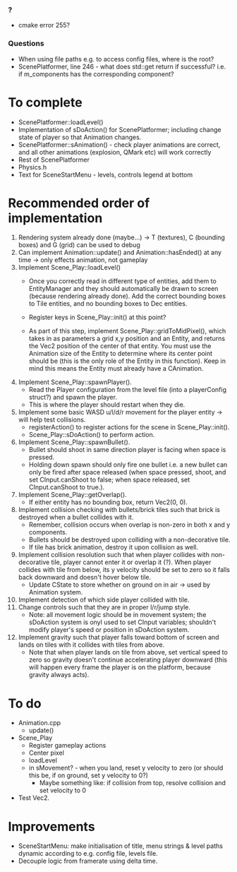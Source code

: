 ### ?
- cmake error 255?

### Questions
- When using file paths e.g. to access config files, where is the root?
- ScenePlatformer, line 246 - what does std::get return if successful? i.e. if m_components has the corresponding component?

# To complete
- ScenePlatformer::loadLevel()
- Implementation of sDoAction() for ScenePlatformer; including change state of player so that Animation changes.
- ScenePlatformer::sAnimation() - check player animations are correct, and all other animations (explosion, QMark etc) will work correctly
- Rest of ScenePlatformer
- Physics.h
- Text for SceneStartMenu - levels, controls legend at bottom

# Recommended order of implementation
1. Rendering system already done (maybe...) -> T (textures), C (bounding boxes) and G (grid) can be used to debug
2. Can implement Animation::update() and Animation::hasEnded() at any time -> only effects animation, not gameplay
3. Implement Scene_Play::loadLevel()
    - Once you correctly read in different type of entities, add them to EntityManager and they should automatically be drawn to screen (because rendering already done). Add the correct bounding boxes to Tile entities, and no bounding boxes to Dec entities.


    - Register keys in Scene_Play::init() at this point?
    - As part of this step, implement Scene_Play::gridToMidPixel(), which takes in as parameters a grid x,y position and an Entity, and returns the Vec2 position of the center of that entity. You must use the Animation size of the Entity to determine where its center point should be (this is the only role of the Entity in this function). Keep in mind this means the Entity must already have a CAnimation.
4. Implement Scene_Play::spawnPlayer().
    - Read the Player configuration from the level file (into a playerConfig struct?) and spawn the player.
    - This is where the player should restart when they die.
5. Implement some basic WASD u/l/d/r movement for the player entity -> will help test collisions.
    - registerAction() to register actions for the scene in Scene_Play::init().
    - Scene_Play::sDoAction() to perform action.
6. Implement Scene_Play::spawnBullet().
    - Bullet should shoot in same direction player is facing when space is pressed.
    - Holding down spawn should only fire one bullet i.e. a  new bullet can only be fired after space released (when space pressed, shoot, and set CInput.canShoot to false; when space released, set CInput.canShoot to true.).
7. Implement Scene_Play::getOverlap().
    - If either entity has no bounding box, return Vec2(0, 0).
8. Implement collision checking with bullets/brick tiles such that brick is destroyed when a bullet collides with it.
    - Remember, collision occurs when overlap is non-zero in both x and y components.
    - Bullets should be destroyed upon colliding with a non-decorative tile.
    - If tile has brick animation, destroy it upon collision as well.
9. Implement collision resolution such that when player collides with non-decorative tile, player cannot enter it or overlap it (?). When player collides with tile from below, its y velocity should be set to zero so it falls back downward and doesn't hover below tile.
    - Update CState to store whether on ground on in air -> used by Animation system.
10. Implement detection of which side player collided with tile.
11. Change controls such that they are in proper l/r/jump style.
    - Note: all movement logic should be in movement system; the sDoAction system is onyl used to set CInput variables; shouldn't modify player's speed or position in sDoAction system.
12. Implement gravity such that player falls toward bottom of screen and lands on tiles with it collides with tiles from above.
    - Note that when player lands on tile from above, set vertical speed to zero so gravity doesn't continue accelerating player downward (this will happen every frame the player is on the platform, because gravity always acts).

# To do
- Animation.cpp
    - update()
- Scene_Play
    - Register gameplay actions
    - Center pixel
    - loadLevel
    - in sMovement? - when you land, reset y velocity to zero (or should this be, if on ground, set y velocity to 0?)
        - Maybe something like: if collision from top, resolve collision and set velocity to 0
- Test Vec2<T>.


# Improvements
- SceneStartMenu: make initialisation of title, menu strings & level paths dynamic according to e.g. config file, levels file.
- Decouple logic from framerate using delta time.